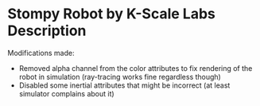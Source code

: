 # Stompy Robot by K-Scale Labs Description

Modifications made:
- Removed alpha channel from the color attributes to fix rendering of the robot in simulation (ray-tracing works fine regardless though)
- Disabled some inertial attributes that might be incorrect (at least simulator complains about it)